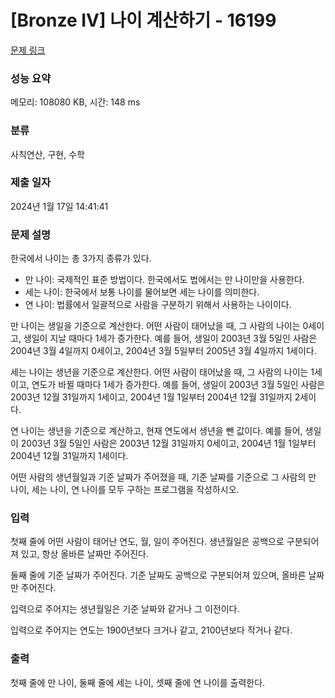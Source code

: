 # [Bronze IV] 나이 계산하기 - 16199 

[문제 링크](https://www.acmicpc.net/problem/16199) 

### 성능 요약

메모리: 108080 KB, 시간: 148 ms

### 분류

사칙연산, 구현, 수학

### 제출 일자

2024년 1월 17일 14:41:41

### 문제 설명

<p>한국에서 나이는 총 3가지 종류가 있다.</p>

<ul>
	<li>만 나이: 국제적인 표준 방법이다. 한국에서도 법에서는 만 나이만을 사용한다.</li>
	<li>세는 나이: 한국에서 보통 나이를 물어보면 세는 나이를 의미한다.</li>
	<li>연 나이: 법률에서 일괄적으로 사람을 구분하기 위해서 사용하는 나이이다.</li>
</ul>

<p>만 나이는 생일을 기준으로 계산한다. 어떤 사람이 태어났을 때, 그 사람의 나이는 0세이고, 생일이 지날 때마다 1세가 증가한다. 예를 들어, 생일이 2003년 3월 5일인 사람은 2004년 3월 4일까지 0세이고, 2004년 3월 5일부터 2005년 3월 4일까지 1세이다.</p>

<p>세는 나이는 생년을 기준으로 계산한다. 어떤 사람이 태어났을 때, 그 사람의 나이는 1세이고, 연도가 바뀔 때마다 1세가 증가한다. 예를 들어, 생일이 2003년 3월 5일인 사람은 2003년 12월 31일까지 1세이고, 2004년 1월 1일부터 2004년 12월 31일까지 2세이다.</p>

<p>연 나이는 생년을 기준으로 계산하고, 현재 연도에서 생년을 뺀 값이다. 예를 들어, 생일이 2003년 3월 5일인 사람은 2003년 12월 31일까지 0세이고, 2004년 1월 1일부터 2004년 12월 31일까지 1세이다.</p>

<p>어떤 사람의 생년월일과 기준 날짜가 주어졌을 때, 기준 날짜를 기준으로 그 사람의 만 나이, 세는 나이, 연 나이를 모두 구하는 프로그램을 작성하시오.</p>

### 입력 

 <p>첫째 줄에 어떤 사람이 태어난 연도, 월, 일이 주어진다. 생년월일은 공백으로 구분되어져 있고, 항상 올바른 날짜만 주어진다.</p>

<p>둘째 줄에 기준 날짜가 주어진다. 기준 날짜도 공백으로 구분되어져 있으며, 올바른 날짜만 주어진다.</p>

<p>입력으로 주어지는 생년월일은 기준 날짜와 같거나 그 이전이다.</p>

<p>입력으로 주어지는 연도는 1900년보다 크거나 같고, 2100년보다 작거나 같다.</p>

### 출력 

 <p>첫째 줄에 만 나이, 둘째 줄에 세는 나이, 셋째 줄에 연 나이를 출력한다.</p>

